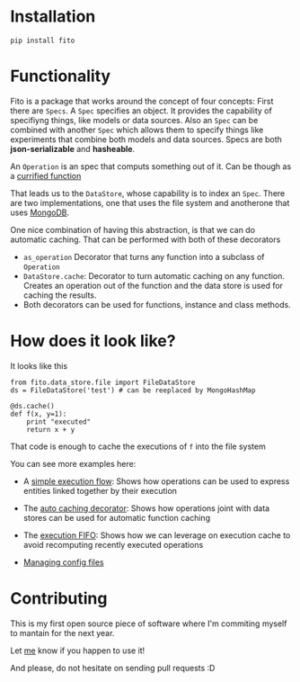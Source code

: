 # Installation

`pip install fito`


# Functionality

Fito is a package that works around the concept of four concepts:
First there are `Specs`. A `Spec` specifies an object.
It provides the capability of specifiyng things, like models or data sources.
Also an `Spec` can be combined with another `Spec` which allows them to specify
things like experiments that combine both models and data sources.
Specs are both **json-serializable** and **hasheable**.
  
An `Operation` is an spec that computs something out of it. Can be though
as a [currified function](https://en.wikipedia.org/wiki/Currying#Illustration)

That leads us to the `DataStore`, whose capability is to index an `Spec`.
There are two implementations, one that uses the file system and 
anotherone that uses [MongoDB](https://www.mongodb.com/).

One nice combination of having this abstraction, is that we can do automatic caching.
That can be performed with both of these decorators

* `as_operation` Decorator that turns any function into a subclass of `Operation`
* `DataStore.cache`: Decorator to turn automatic caching on any function. 
Creates an operation out of the function and the data store is used for caching the results. 
* Both decorators can be used for functions, instance and class methods.

# How does it look like?
It looks like this
```
from fito.data_store.file import FileDataStore
ds = FileDataStore('test') # can be reeplaced by MongoHashMap

@ds.cache()
def f(x, y=1):
    print "executed"
    return x + y
```

That code is enough to cache the executions of `f` into the file system

You can see more examples here:
* A [simple execution flow](https://github.com/elsonidoq/fito/blob/master/examples/Simple%20Flow.ipynb): 
Shows how operations can be used to express entities linked together by their execution

* The [auto caching decorator](https://github.com/elsonidoq/fito/blob/master/examples/Auto%20Caching.ipynb): 
Shows how operations joint with data stores can be used for automatic function caching

* The [execution FIFO](https://github.com/elsonidoq/fito/blob/master/examples/Expensive%20computations.ipynb): 
Shows how we can leverage on execution cache to avoid recomputing recently executed operations 

* [Managing config files](https://github.com/elsonidoq/fito/blob/master/examples/Handle%20config%20files.ipynb)

# Contributing
This is my first open source piece of software where I'm commiting myself to mantain for the next year. 

Let [me](https://twitter.com/ideasrapidas) know if you happen to use it! 

And please, do not hesitate on sending pull requests :D
